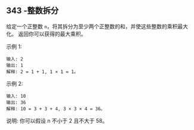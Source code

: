 ## 343 -整数拆分
给定一个正整数 `n`，将其拆分为至少两个正整数的和，并使这些整数的乘积最大化。 返回你可以获得的最大乘积。

示例 1:
```
输入: 2
输出: 1
解释: 2 = 1 + 1, 1 × 1 = 1。
```
示例 2:
```
输入: 10
输出: 36
解释: 10 = 3 + 3 + 4, 3 × 3 × 4 = 36。
```
说明: 你可以假设 n 不小于 2 且不大于 58。

